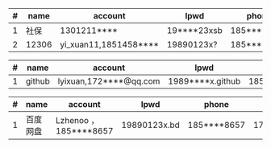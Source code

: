 
|#   | name  | account         | lpwd |phone |email|
| ---|---    | ---       | ---        |  ---        | ---        |
| 1  | 社保 | 1301211**** | 19****23xsb | 185****8657| |
| 2  | 12306 | yi_xuan11,1851458**** | 19890123x? | 185****8657|4574***@qq.com |

|#   | name  | account         | lpwd |phone |email|
| ---|---    | ---       | ---        |  ---        | ---        |
| 1  | github | lyixuan,172****@qq.com| 1989****x.github | 185****8657| 172****@qq.com|

|#   | name  | account         | lpwd |phone |email|
| ---|---    | ---       | ---        |  ---        | ---        |
| 1  | 百度网盘 | Lzhenoo ，185****8657 | 19890123x.bd | 185****8657|172***@qq.com |
